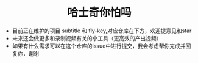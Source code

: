 
<center> <h1>哈士奇你怕吗</h1> </center>

- 目前正在维护的项目 subtitle 和 fly-key,对应仓库在下方，欢迎提意见和star
- 未来还会做更多和录制视频有关的小工具（更高效的产出视频）
- 如果有什么需求可以在这个仓库的issue中进行提交，我会考虑帮你完成并回复你，谢谢
